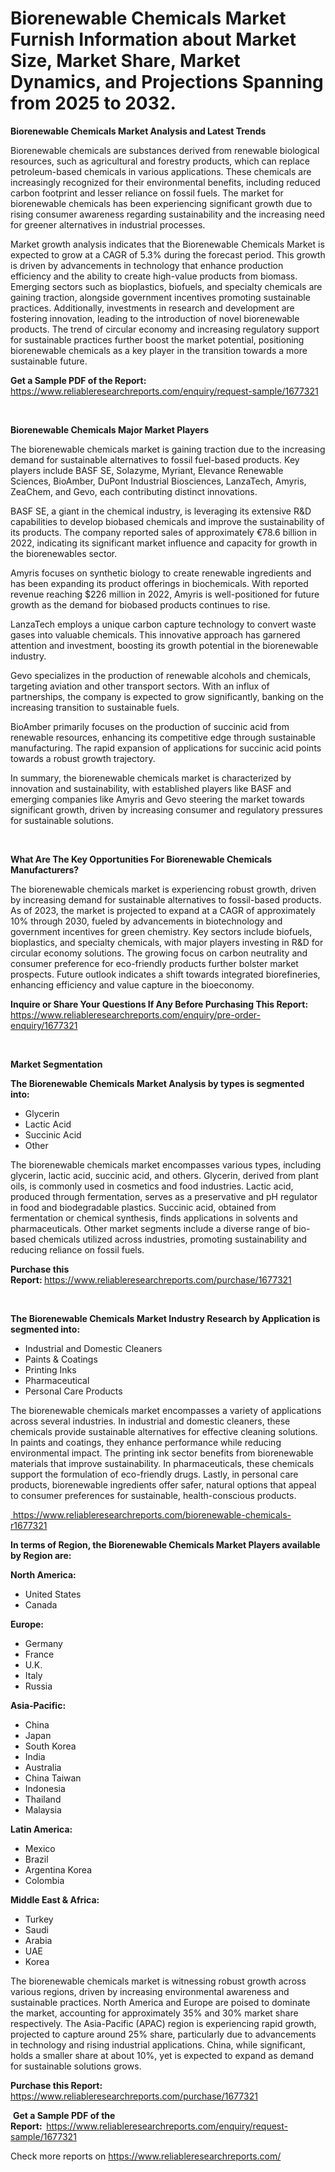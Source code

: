 <p><h1>Biorenewable Chemicals Market Furnish Information about Market Size, Market Share, Market Dynamics, and Projections Spanning from 2025 to 2032.</h1></p><p><strong>Biorenewable Chemicals Market Analysis and Latest Trends</strong></p>
<p><p>Biorenewable chemicals are substances derived from renewable biological resources, such as agricultural and forestry products, which can replace petroleum-based chemicals in various applications. These chemicals are increasingly recognized for their environmental benefits, including reduced carbon footprint and lesser reliance on fossil fuels. The market for biorenewable chemicals has been experiencing significant growth due to rising consumer awareness regarding sustainability and the increasing need for greener alternatives in industrial processes.</p><p>Market growth analysis indicates that the Biorenewable Chemicals Market is expected to grow at a CAGR of 5.3% during the forecast period. This growth is driven by advancements in technology that enhance production efficiency and the ability to create high-value products from biomass. Emerging sectors such as bioplastics, biofuels, and specialty chemicals are gaining traction, alongside government incentives promoting sustainable practices. Additionally, investments in research and development are fostering innovation, leading to the introduction of novel biorenewable products. The trend of circular economy and increasing regulatory support for sustainable practices further boost the market potential, positioning biorenewable chemicals as a key player in the transition towards a more sustainable future.</p></p>
<p><strong>Get a Sample PDF of the Report:&nbsp;</strong> <a href="https://www.reliableresearchreports.com/enquiry/request-sample/1677321?utm_campaign=2233&utm_medium=2&utm_source=Github&utm_content=ia&utm_term=24032025&utm_id=biorenewable-chemicals">https://www.reliableresearchreports.com/enquiry/request-sample/1677321</a></p>
<p>&nbsp;</p>
<p><strong>Biorenewable Chemicals Major Market Players</strong></p>
<p><p>The biorenewable chemicals market is gaining traction due to the increasing demand for sustainable alternatives to fossil fuel-based products. Key players include BASF SE, Solazyme, Myriant, Elevance Renewable Sciences, BioAmber, DuPont Industrial Biosciences, LanzaTech, Amyris, ZeaChem, and Gevo, each contributing distinct innovations.</p><p>BASF SE, a giant in the chemical industry, is leveraging its extensive R&D capabilities to develop biobased chemicals and improve the sustainability of its products. The company reported sales of approximately €78.6 billion in 2022, indicating its significant market influence and capacity for growth in the biorenewables sector.</p><p>Amyris focuses on synthetic biology to create renewable ingredients and has been expanding its product offerings in biochemicals. With reported revenue reaching $226 million in 2022, Amyris is well-positioned for future growth as the demand for biobased products continues to rise.</p><p>LanzaTech employs a unique carbon capture technology to convert waste gases into valuable chemicals. This innovative approach has garnered attention and investment, boosting its growth potential in the biorenewable industry.</p><p>Gevo specializes in the production of renewable alcohols and chemicals, targeting aviation and other transport sectors. With an influx of partnerships, the company is expected to grow significantly, banking on the increasing transition to sustainable fuels.</p><p>BioAmber primarily focuses on the production of succinic acid from renewable resources, enhancing its competitive edge through sustainable manufacturing. The rapid expansion of applications for succinic acid points towards a robust growth trajectory.</p><p>In summary, the biorenewable chemicals market is characterized by innovation and sustainability, with established players like BASF and emerging companies like Amyris and Gevo steering the market towards significant growth, driven by increasing consumer and regulatory pressures for sustainable solutions.</p></p>
<p>&nbsp;</p>
<p><strong>What Are The Key Opportunities For Biorenewable Chemicals Manufacturers?</strong></p>
<p><p>The biorenewable chemicals market is experiencing robust growth, driven by increasing demand for sustainable alternatives to fossil-based products. As of 2023, the market is projected to expand at a CAGR of approximately 10% through 2030, fueled by advancements in biotechnology and government incentives for green chemistry. Key sectors include biofuels, bioplastics, and specialty chemicals, with major players investing in R&D for circular economy solutions. The growing focus on carbon neutrality and consumer preference for eco-friendly products further bolster market prospects. Future outlook indicates a shift towards integrated biorefineries, enhancing efficiency and value capture in the bioeconomy.</p></p>
<p><strong>Inquire or Share Your Questions If Any Before Purchasing This Report:</strong> <a href="https://www.reliableresearchreports.com/enquiry/pre-order-enquiry/1677321?utm_campaign=2233&utm_medium=2&utm_source=Github&utm_content=ia&utm_term=24032025&utm_id=biorenewable-chemicals">https://www.reliableresearchreports.com/enquiry/pre-order-enquiry/1677321</a></p>
<p>&nbsp;</p>
<p><strong>Market Segmentation</strong></p>
<p><strong>The Biorenewable Chemicals Market Analysis by types is segmented into:</strong></p>
<p><ul><li>Glycerin</li><li>Lactic Acid</li><li>Succinic Acid</li><li>Other</li></ul></p>
<p><p>The biorenewable chemicals market encompasses various types, including glycerin, lactic acid, succinic acid, and others. Glycerin, derived from plant oils, is commonly used in cosmetics and food industries. Lactic acid, produced through fermentation, serves as a preservative and pH regulator in food and biodegradable plastics. Succinic acid, obtained from fermentation or chemical synthesis, finds applications in solvents and pharmaceuticals. Other market segments include a diverse range of bio-based chemicals utilized across industries, promoting sustainability and reducing reliance on fossil fuels.</p></p>
<p><strong>Purchase this Report:&nbsp;</strong><a href="https://www.reliableresearchreports.com/purchase/1677321?utm_campaign=2233&utm_medium=2&utm_source=Github&utm_content=ia&utm_term=24032025&utm_id=biorenewable-chemicals">https://www.reliableresearchreports.com/purchase/1677321</a></p>
<p>&nbsp;</p>
<p><strong>The Biorenewable Chemicals Market Industry Research by Application is segmented into:</strong></p>
<p><ul><li>Industrial and Domestic Cleaners</li><li>Paints & Coatings</li><li>Printing Inks</li><li>Pharmaceutical</li><li>Personal Care Products</li></ul></p>
<p><p>The biorenewable chemicals market encompasses a variety of applications across several industries. In industrial and domestic cleaners, these chemicals provide sustainable alternatives for effective cleaning solutions. In paints and coatings, they enhance performance while reducing environmental impact. The printing ink sector benefits from biorenewable materials that improve sustainability. In pharmaceuticals, these chemicals support the formulation of eco-friendly drugs. Lastly, in personal care products, biorenewable ingredients offer safer, natural options that appeal to consumer preferences for sustainable, health-conscious products.</p></p>
<p><a href="https://www.reliableresearchreports.com/biorenewable-chemicals-r1677321?utm_campaign=2233&utm_medium=2&utm_source=Github&utm_content=ia&utm_term=24032025&utm_id=biorenewable-chemicals">&nbsp;https://www.reliableresearchreports.com/biorenewable-chemicals-r1677321</a></p>
<p><strong>In terms of Region, the Biorenewable Chemicals Market Players available by Region are:</strong></p>
<p>
    <p> <strong> North America: </strong>
        <ul>
            <li>United States</li>
            <li>Canada</li>
        </ul>
        </p> 
    <p> <strong> Europe: </strong>
        <ul>
            <li>Germany</li>
            <li>France</li>
            <li>U.K.</li>
            <li>Italy</li>
            <li>Russia</li>
        </ul>
        </p> 
    <p> <strong> Asia-Pacific: </strong>
        <ul>
            <li>China</li>
            <li>Japan</li>
            <li>South Korea</li>
            <li>India</li>
            <li>Australia</li>
            <li>China Taiwan</li>
            <li>Indonesia</li>
            <li>Thailand</li>
            <li>Malaysia</li>
        </ul>
        </p> 
    <p> <strong> Latin America: </strong>
        <ul>
            <li>Mexico</li>
            <li>Brazil</li>
            <li>Argentina Korea</li>
            <li>Colombia</li>
        </ul>
        </p> 
    <p> <strong> Middle East & Africa: </strong>
        <ul>
            <li>Turkey</li>
            <li>Saudi</li>
            <li>Arabia</li>
            <li>UAE</li>
            <li>Korea</li>
        </ul>
    </p>
    </p>
<p><p>The biorenewable chemicals market is witnessing robust growth across various regions, driven by increasing environmental awareness and sustainable practices. North America and Europe are poised to dominate the market, accounting for approximately 35% and 30% market share respectively. The Asia-Pacific (APAC) region is experiencing rapid growth, projected to capture around 25% share, particularly due to advancements in technology and rising industrial applications. China, while significant, holds a smaller share at about 10%, yet is expected to expand as demand for sustainable solutions grows.</p></p>
<p><strong>Purchase this Report: </strong><a href="https://www.reliableresearchreports.com/purchase/1677321?utm_campaign=2233&utm_medium=2&utm_source=Github&utm_content=ia&utm_term=24032025&utm_id=biorenewable-chemicals">https://www.reliableresearchreports.com/purchase/1677321</a></p>
<p>&nbsp;<strong>Get a Sample PDF of the Report:&nbsp;&nbsp;</strong><a href="https://www.reliableresearchreports.com/enquiry/request-sample/1677321?utm_campaign=2233&utm_medium=2&utm_source=Github&utm_content=ia&utm_term=24032025&utm_id=biorenewable-chemicals">https://www.reliableresearchreports.com/enquiry/request-sample/1677321</a></p>
<p><strong></strong></p>
<p>Check more reports on <a href="https://www.reliableresearchreports.com/?utm_campaign=2233&utm_medium=2&utm_source=Github&utm_content=ia&utm_term=24032025&utm_id=biorenewable-chemicals">https://www.reliableresearchreports.com/</a></p>